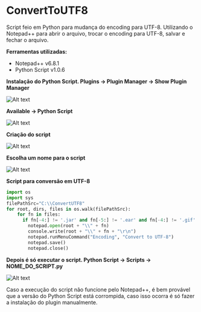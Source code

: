 # ConvertToUTF8

Script feio em Python para mudança do encoding para UTF-8. Utilizando o Notepad++ para abrir o arquivo, trocar o encoding para UTF-8, salvar e fechar o arquivo.

**Ferramentas utilizadas:**
* Notepad++ v6.8.1
* Python Script v1.0.6

**Instalação do Python Script. Plugins -> Plugin Manager -> Show Plugin Manager**

![Alt text](https://cloud.githubusercontent.com/assets/8262095/10605044/f5aac02e-76fe-11e5-8ae9-77c53928ec71.png "Plugin Manager")

**Available -> Python Script**

![Alt text](https://cloud.githubusercontent.com/assets/8262095/10605097/68828096-76ff-11e5-855e-2924c4557e2a.png "Python Script")

**Criação do script**

![Alt text](https://cloud.githubusercontent.com/assets/8262095/10605213/37365f3e-7700-11e5-8ae7-9784b296f146.png "New Script")

**Escolha um nome para o script**

![Alt text](https://cloud.githubusercontent.com/assets/8262095/10605215/37800b52-7700-11e5-9d98-a7a921d91189.png "convert.py")

**Script para conversão em UTF-8**
```python
import os
import sys
filePathSrc="C:\\ConvertUTF8"
for root, dirs, files in os.walk(filePathSrc):
    for fn in files:
      if fn[-4:] != '.jar' and fn[-5:] != '.ear' and fn[-4:] != '.gif' and fn[-4:] != '.jpg' and fn[-5:] != '.jpeg' and fn[-4:] != '.xls' and fn[-4:] != '.GIF' and fn[-4:] != '.JPG' and fn[-5:] != '.JPEG' and fn[-4:] != '.XLS' and fn[-4:] != '.PNG' and fn[-4:] != '.png' and fn[-4:] != '.cab' and fn[-4:] != '.CAB' and fn[-4:] != '.ico':
        notepad.open(root + "\\" + fn)
        console.write(root + "\\" + fn + "\r\n")
        notepad.runMenuCommand("Encoding", "Convert to UTF-8")
        notepad.save()
        notepad.close()
```

**Depois é só executar o script. Python Script -> Scripts -> NOME_DO_SCRIPT.py**

![Alt text](https://cloud.githubusercontent.com/assets/8262095/10605214/374525be-7700-11e5-8553-70d0b320c142.png "convert.py")

Caso a execução do script não funcione pelo Notepad++, é bem provável que a versão do Python Script está corrompida, caso isso ocorra é só fazer a instalação do plugin manualmente.

